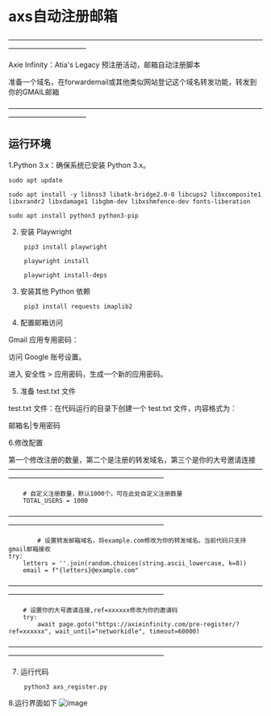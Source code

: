 # axs自动注册邮箱
———————————————————————————————————————————————

Axie Infinity：Atia's Legacy 预注册活动，邮箱自动注册脚本

准备一个域名，在forwardemail或其他类似网站登记这个域名转发功能，转发到你的GMAIL邮箱

———————————————————————————————————————————————

## 运行环境

1.Python 3.x：确保系统已安装 Python 3.x。

    sudo apt update

    sudo apt install -y libnss3 libatk-bridge2.0-0 libcups2 libxcomposite1 libxrandr2 libxdamage1 libgbm-dev libxshmfence-dev fonts-liberation

    sudo apt install python3 python3-pip

2. 安装 Playwright

        pip3 install playwright

        playwright install

        playwright install-deps

3. 安装其他 Python 依赖

        pip3 install requests imaplib2
   
4. 配置邮箱访问
   
Gmail 应用专用密码：

访问 Google 账号设置。

进入 安全性 > 应用密码，生成一个新的应用密码。


5. 准备 test.txt 文件
   
test.txt 文件：在代码运行的目录下创建一个 test.txt 文件，内容格式为：

邮箱名|专用密码

6.修改配置

第一个修改注册的数量，第二个是注册的转发域名，第三个是你的大号邀请连接
——————————————————————————————————————————————————————————

        # 自定义注册数量，默认1000个。可在此处自定义注册数量
        TOTAL_USERS = 1000
——————————————————————————————————————————————————————————

            # 设置转发邮箱域名，将example.com修改为你的转发域名。当前代码只支持gmail邮箱接收
    try:
        letters = ''.join(random.choices(string.ascii_lowercase, k=8))
        email = f"{letters}@example.com"
——————————————————————————————————————————————————————————

        # 设置你的大号邀请连接,ref=xxxxxx修改为你的邀请码
        try:
            await page.goto("https://axieinfinity.com/pre-register/?ref=xxxxxx", wait_until="networkidle", timeout=60000)

——————————————————————————————————————————————————————————

7. 运行代码
 
        python3 axs_register.py

8.运行界面如下
![image](https://github.com/user-attachments/assets/887e42ba-ed01-44a3-9245-11ea288540c0)


